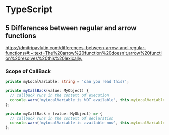 # TypeScript

## 5 Differences between regular and arrow functions

<https://dmitripavlutin.com/differences-between-arrow-and-regular-functions/#:~:text=The%20arrow%20function%20doesn't,arrow%20function%20resolves%20this%20lexically.>

### Scope of CallBack

```ts
private myLocalVariable: string = 'can you read this?';

private myCallBack(value: MyObject) {
  // callback runs in the context of execution
  console.warn('myLocalVariable is NOT available', this.myLocalVariable);
};

private myCallBack = (value: MyObject) => {
  // callback runs in the context of declaration
  console.warn('myLocalVariable is available now', this.myLocalVariable);
};
```
